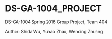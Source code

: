 # DS-GA-1004_PROJECT

DS-GA-1004 Spring 2016 Group Project, Team 404

Author: Shida Wu, Yuhao Zhao, Wenqing Zhuang
